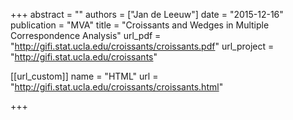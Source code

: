 +++
abstract = ""
authors = ["Jan de Leeuw"]
date = "2015-12-16"
publication = "MVA"
title = "Croissants and Wedges in Multiple Correspondence Analysis"
url_pdf = "http://gifi.stat.ucla.edu/croissants/croissants.pdf"
url_project = "http://gifi.stat.ucla.edu/croissants"


[[url_custom]]
name = "HTML"
url = "http://gifi.stat.ucla.edu/croissants/croissants.html"

+++

